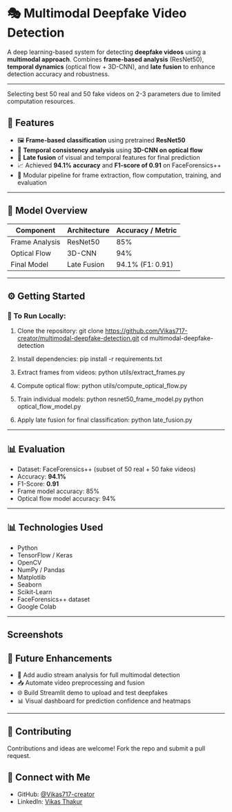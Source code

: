 # 🎭 Multimodal Deepfake Video Detection

A deep learning-based system for detecting **deepfake videos** using a **multimodal approach**. Combines **frame-based analysis** (ResNet50), **temporal dynamics** (optical flow + 3D-CNN), and **late fusion** to enhance detection accuracy and robustness.

---
Selecting best 50 real and 50 fake videos on 2-3 parameters due to limited computation resources.

## 🌟 Features

- 🖼️ **Frame-based classification** using pretrained **ResNet50**  
- 🎥 **Temporal consistency analysis** using **3D-CNN on optical flow**  
- 🧠 **Late fusion** of visual and temporal features for final prediction  
- 📈 Achieved **94.1% accuracy** and **F1-score of 0.91** on FaceForensics++  
- 📁 Modular pipeline for frame extraction, flow computation, training, and evaluation

---

## 🧠 Model Overview

| Component       | Architecture    | Accuracy / Metric |
|----------------|------------------|-------------------|
| Frame Analysis | ResNet50         | 85%               |
| Optical Flow   | 3D-CNN           | 94%               |
| Final Model    | Late Fusion      | 94.1% (F1: 0.91)  |

---

## ⚙️ Getting Started

### 🔧 To Run Locally:

1. Clone the repository:
git clone https://github.com/Vikas717-creator/multimodal-deepfake-detection.git cd multimodal-deepfake-detection


2. Install dependencies:
pip install -r requirements.txt


3. Extract frames from videos:
python utils/extract_frames.py


4. Compute optical flow:
python utils/compute_optical_flow.py


5. Train individual models:
python resnet50_frame_model.py python optical_flow_model.py


6. Apply late fusion for final classification:
python late_fusion.py


---

## 📊 Evaluation

- Dataset: FaceForensics++ (subset of 50 real + 50 fake videos)  
- Accuracy: **94.1%**  
- F1-Score: **0.91**  
- Frame model accuracy: 85%  
- Optical flow model accuracy: 94%

---

## 📊 Technologies Used

- Python  
- TensorFlow / Keras  
- OpenCV  
- NumPy / Pandas  
- Matplotlib
- Seaborn
- Scikit-Learn
- FaceForensics++ dataset
- Google Colab

---
## Screenshots


## 🔮 Future Enhancements

- 🧠 Add audio stream analysis for full multimodal detection  
- 📥 Automate video preprocessing and fusion  
- 🌐 Build Streamlit demo to upload and test deepfakes  
- 📊 Visual dashboard for prediction confidence and heatmaps

---

## 🤝 Contributing

Contributions and ideas are welcome! Fork the repo and submit a pull request.


## 🔗 Connect with Me

- GitHub: [@Vikas717-creator](https://github.com/Vikas717-creator)  
- LinkedIn: [Vikas Thakur](https://www.linkedin.com/in/vikas-thakur-2304a6261/)
